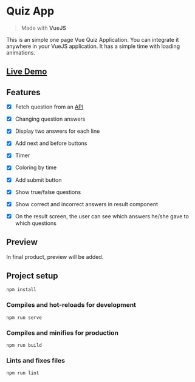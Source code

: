 # Quiz App
> Made with **VueJS**

This is an simple one page Vue Quiz Application. You can integrate it anywhere in your VueJS application. It has a simple time with loading animations.

## <a href="https://vuejs-quizapp.netlify.app" target="blank">Live Demo</a>

## Features
- [x]  Fetch question from an <a  href="https://opentdb.com/api.php?amount=10&category=9&difficulty=easy">API</a>
- [x]  Changing question answers
- [x]  Display two answers for each line
- [x]  Add next and before buttons
- [x]  Timer
- [x]  Coloring by time
- [x]  Add submit button
- [x]  Show true/false questions
- [x]  Show correct and incorrect answers in result component
- [x]  On the result screen, the user can see which answers he/she gave to which questions


## Preview

In final product, preview will be added.

## Project setup
```
npm install
```

### Compiles and hot-reloads for development
```
npm run serve
```

### Compiles and minifies for production
```
npm run build
```

### Lints and fixes files
```
npm run lint
```